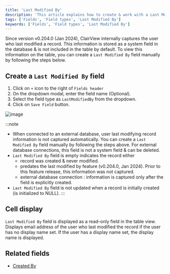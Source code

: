 ```yaml
---
title: 'Last Modified By'
description: 'This article explains how to create & work with a Last Modified By field.'
tags: ['Fields', 'Field types', 'Last Modified By']
keywords: ['Fields', 'Field types', 'Last Modified By']
---
```


Since version v0.204.0 (Jan 2024), ClairView internally captures the user who last modified a record. This information is stored as a system field in the database & is not included in the table by default. To view this information on the table, you can create a `Last Modified By` field manually by following the steps below.

## Create a `Last Modified By` field
1. Click on `+` icon to the right of `Fields header`
2. On the dropdown modal, enter the field name (Optional).
3. Select the field type as `LastModifiedBy` from the dropdown.
4. Click on `Save Field` button.

![image](/img/v2/fields/types/last-modified-by.png)

:::note
- When connected to an external database, user last modifying record information is not captured automatically. You can create a `Last Modified By` field manually by following the steps above. For external database connections, this field is not a system field & can be deleted.
- `Last Modified By` field is empty indicates the record either
  - record was created & never modified. 
  - predates the last modified by feature (v0.204.0, Jan 2024). Prior to this feature release, this information was not captured.
  - external database connection : information is captured only after the field is explicitly created.
- `Last Modified By` field is not updated when a record is initially created (is initialized to NULL).
:::

## Cell display
`Last Modified By` field is displayed as a read-only field in the table view. Displays email address of the user who last modified the record if the user has no display name set. If the user has a display name set, the display name is displayed.

## Related fields
- [Created By](020.created-by.md)

